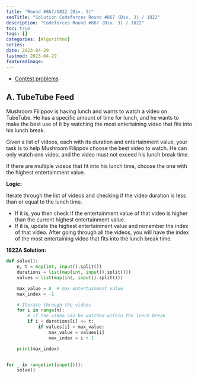 ```yaml
---
title: "Round #867/1822 (Div. 3)"
seoTitle: "Solution Codeforces Round #867 (Div. 3) / 1822"
description: "Codeforces Round #867 (Div. 3) / 1822"
toc: true
tags: []
categories: [Algorithms]
series:
date: 2023-04-29
lastmod: 2023-04-29
featuredImage:
---
```


- [Contest problems](https://codeforces.com/contest/1822)

## A. TubeTube Feed

Mushroom Filippov is having lunch and wants to watch a video on TubeTube. He has a specific amount of time for lunch, and he wants to make the best use of it by watching the most entertaining video that fits into his lunch break.

Given a list of videos, each with its duration and entertainment value, your task is to help Mushroom Filippov choose the best video to watch. He can only watch one video, and the video must not exceed his lunch break time.

If there are multiple videos that fit into his lunch time, choose the one with the highest entertainment value.

**Logic:**

Iterate through the list of videos and checking if the video duration is less than or equal to the lunch time.

- If it is, you then check if the entertainment value of that video is higher than the current highest entertainment value.
- If it is, update the highest entertainment value and remember the index of that video. After going through all the videos, you will have the index of the most entertaining video that fits into the lunch break time.

**1822A Solution:**

```python
def solve():
    n, t = map(int, input().split())
    durations = list(map(int, input().split()))
    values = list(map(int, input().split()))

    max_value = 0  # max entertainment value
    max_index = -1

    # Iterate through the videos
    for i in range(n):
        # If the video can be watched within the lunch break
        if i + durations[i] <= t:
            if values[i] > max_value:
                max_value = values[i]
                max_index = i + 1

    print(max_index)


for _ in range(int(input())):
    solve()
```

